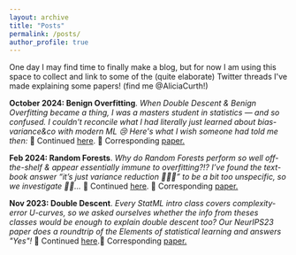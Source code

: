 ```yaml
---
layout: archive
title: "Posts"
permalink: /posts/
author_profile: true
---
```


One day I may find time to finally make a blog, but for now I am using this space to collect and link to some of the (quite elaborate) Twitter threads I've made explaining some papers! (find me @AliciaCurth!)

**October 2024: Benign Overfitting**. _When Double Descent & Benign Overfitting became a thing, I was a masters student in statistics — and so confused. I couldn't reconcile what l had literally just learned about bias-variance&co with modern ML 😢 Here's what I wish someone had told me then:_ 🧵 Continued [here](https://x.com/AliciaCurth/status/1841817856142348529). 📖 Corresponding [paper.](https://arxiv.org/abs/2409.18842)

**Feb 2024: Random Forests**. _Why do Random Forests perform so well off-the-shelf & appear essentially immune to overfitting?!? I’ve found the text-book answer “it’s just variance reduction 🤷🏼‍♀️” to be a bit too unspecific, so we investigate 🕵️‍♀️..._ 🧵 Continued [here](https://x.com/AliciaCurth/status/1762126839114310136). 📖 Corresponding [paper.](https://arxiv.org/abs/2402.01502)

**Nov 2023: Double Descent**. _Every StatML intro class covers complexity-error U-curves, so we asked ourselves whether the info from theses classes would be enough to explain double descent too? Our NeurIPS23 paper does a roundtrip of the Elements of statistical learning and answers "Yes"!_ 🧵 Continued [here](https://x.com/aliciacurth/status/1721887963347632504?s=12).📖 Corresponding [paper.](https://arxiv.org/abs/2310.18988)
